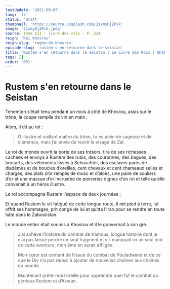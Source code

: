 ```yaml
---
lastUpdate: '2021-09-07'
lang: 'fr'
status: 'draft'
thumbnail: 'https://source.unsplash.com/21xmyDjZPck'
image: '21xmyDjZPck.jpeg'
source: tome III - livre des rois - P. 214
reign: 'Keï Khosrou'
reign-slug: 'regne-de-khosrou'
episode-slug: 'rustem-s-en-retourne-dans-le-seistan'
title: "Rustem s'en retourne dans le Seistan | Le Livre des Rois | Shâhnâmeh"
tags: []
order: '091'
---
```


<!-- LTeX: language=fr -->

# Rustem s'en retourne dans le Seistan

Tehemten s’était tenu pendant un mois à côté de Khosrou, assis sur le trône, la coupe remplie de vin en main ;

Alors, il dit au roi :

> Ô illustre et vaillant maître du trône, tu es plein de sagesse et de clémence, mais j’ai envie de revoir le visage de Zal.

Le roi du monde ouvrit la porte de ses trésors, tira de ses richesses cachées et envoya à Rustem des rubis, des couronnes, des bagues, des brocarts, des vêtements tissés à Schuschter, des esclaves parés de diadèmes et de boucles d’oreilles, cent chevaux et cent chameaux sellés et chargés, des plats d’or remplis de musc et d’aloès, une paire de souliers d’or et une massue d’or incrustée de pierreries dignes d’un roi et telle qu’elle convenait à un héros illustre.

Le roi accompagna Rustem l’espace de deux journées ;

Et quand Rustem le vit fatigué de cette longue route, il mit pied à terre, lui offrit ses hommages, prit congé de lui et quitta l’Iran pour se rendre en toute hâte dans le Zaboulistan.

Le monde entier était soumis à Khosrou et il le gouvernait à son gré.

> J’ai achevé l’histoire du combat de Kamous, longue histoire dont je n’ai pas laissé perdre un seul fragment et s’il manquait ici un seul mot de cette aventure, mon âme en serait affligée.
>
> Mon cœur est content de l’issue du combat de Pouladwend et de ce que le Div n’a pas réussi à ajouter de nouvelles chaînes aux chaînes du monde.
>
> Maintenant prête-moi l’oreille pour apprendre quel fut le combat du glorieux Rustem et d’Akwan.
